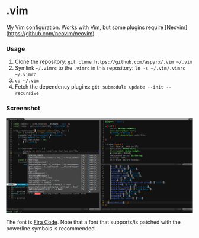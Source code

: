 # .vim
My Vim configuration. Works with Vim, but some plugins require [Neovim]
(https://github.com/neovim/neovim).

### Usage
1. Clone the repository: `git clone https://github.com/aspyrx/.vim ~/.vim`
2. Symlink `~/.vimrc` to the `.vimrc` in this repository: `ln -s ~/.vim/.vimrc ~/.vimrc`
3. `cd ~/.vim`
4. Fetch the dependency plugins: `git submodule update --init --recursive`

### Screenshot
![Screenshot](screenshot.png)

The font is [Fira Code](https://github.com/tonsky/FiraCode). Note that a font
that supports/is patched with the powerline symbols is recommended.

